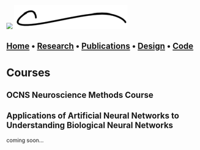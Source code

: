 ![](images/logo_dark.png#gh-dark-mode-only)
![](images/logo.png#gh-light-mode-only)

[Home](https://chasebrown.io) • [Research](research.md) • [Publications](https://scholar.google.com/citations?user=qjRD8Z8AAAAJ) • [Design](design.md) • [Code](https://github.com/chasealanbrown.html)
---

# Courses
## OCNS Neuroscience Methods Course

## Applications of Artificial Neural Networks to Understanding Biological Neural Networks

coming soon...
